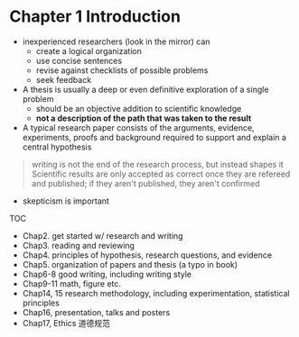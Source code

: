 # Chapter 1 Introduction

- inexperienced researchers (look in the mirror) can
  - create a logical organization
  - use concise sentences
  - revise against checklists of possible problems
  - seek feedback
- A thesis is usually a deep or even definitive exploration of a single problem
  - should be an objective addition to scientific knowledge
  - **not a description of the path that was taken to the result**
- A typical research paper consists of the arguments, evidence, experiments,
proofs and background required to support and explain a central hypothesis

> writing is not the end of the research process, but instead shapes it
> Scientific results are only accepted as correct once they are refereed and published;
if they aren't published, they aren't confirmed

- skepticism is important

TOC

- Chap2. get started w/ research and writing
- Chap3. reading and reviewing
- Chap4. principles of hypothesis, research questions, and evidence
- Chap5. organization of papers and thesis (a typo in book)
- Chap6-8 good writing, including writing style
- Chap9-11 math, figure etc.
- Chap14, 15 research methodology, including experimentation, statistical principles
- Chap16, presentation, talks and posters
- Chap17, Ethics 道德规范
